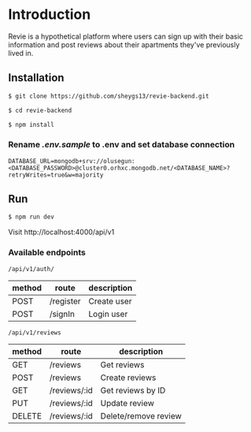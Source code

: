 # Introduction

Revie is a hypothetical platform where users can sign up with their basic information and post reviews about their apartments they've previously lived in.

## Installation

```bash
$ git clone https://github.com/sheygs13/revie-backend.git

$ cd revie-backend

$ npm install
```

### Rename _.env.sample_ to .env and set database connection

```
DATABASE_URL=mongodb+srv://olusegun:<DATABASE_PASSWORD>@cluster0.orhxc.mongodb.net/<DATABASE_NAME>?retryWrites=true&w=majority
```

## Run

```bash
$ npm run dev
```

Visit http://localhost:4000/api/v1

### Available endpoints

`/api/v1/auth/`

| method | route     | description |
| ------ | --------- | ----------- |
| POST   | /register | Create user |
| POST   | /signIn   | Login user  |

`/api/v1/reviews`

| method | route        | description          |
| ------ | ------------ | -------------------- |
| GET    | /reviews     | Get reviews          |
| POST   | /reviews     | Create reviews       |
| GET    | /reviews/:id | Get reviews by ID    |
| PUT    | /reviews/:id | Update review        |
| DELETE | /reviews/:id | Delete/remove review |
